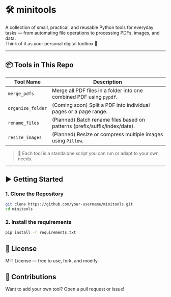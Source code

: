 # 🛠️ minitools

A collection of small, practical, and reusable Python tools for everyday tasks — from automating file operations to processing PDFs, images, and data.  
Think of it as your personal digital toolbox 🧰.

---

## 📦 Tools in This Repo

| Tool Name        | Description                                                                 |
|------------------|-----------------------------------------------------------------------------|
| `merge_pdfs`     | Merge all PDF files in a folder into one combined PDF using `pypdf`.        |
| `organize_folder`| (Coming soon) Split a PDF into individual pages or a page range.            |
| `rename_files`   | (Planned) Batch rename files based on patterns (prefix/suffix/index/date).  |
| `resize_images`  | (Planned) Resize or compress multiple images using `Pillow`.                |

> 🧪 Each tool is a standalone script you can run or adapt to your own needs.

---

## ▶️ Getting Started

### 1. Clone the Repository

```bash
git clone https://github.com/your-username/minitools.git
cd minitools
```
### 2. Install the requirements

```bash
pip install -r requirements.txt
```
## 📄 License

MIT License — free to use, fork, and modify.

## 🙌 Contributions

Want to add your own tool? Open a pull request or issue!
